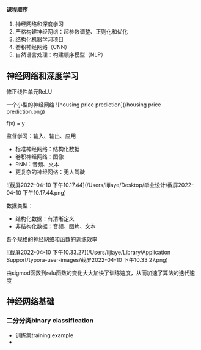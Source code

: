 #### 课程顺序

1. 神经网络和深度学习
2. 严格构建神经网络：超参数调整、正则化和优化
3. 结构化机器学习项目
4. 卷积神经网络（CNN）
5. 自然语言处理：构建顺序模型（NLP）

## 神经网络和深度学习

修正线性单元ReLU

一个小型的神经网络
![housing price prediction](/housing price prediction.png)

f(x) = y

监督学习：输入、输出、应用

- 标准神经网络：结构化数据
- 卷积神经网络：图像
- RNN：音频、文本
- 更复杂的神经网络：无人驾驶

![截屏2022-04-10 下午10.17.44](/Users/lijiaye/Desktop/毕业设计/截屏2022-04-10 下午10.17.44.png)

数据类型：

- 结构化数据：有清晰定义
- 非结构化数据：音频、图片、文本

各个规格的神经网络和函数的训练效率

![截屏2022-04-10 下午10.33.27](/Users/lijiaye/Library/Application Support/typora-user-images/截屏2022-04-10 下午10.33.27.png)

由sigmod函数到relu函数的变化大大加快了训练速度，从而加速了算法的迭代速度

## 神经网络基础

### 二分分类binary classification

- 训练集training example
- 

